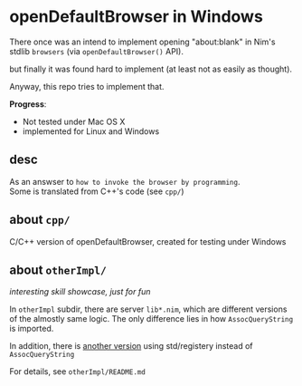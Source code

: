 # openDefaultBrowser in Windows

There once was an intend to implement
opening "about:blank" in Nim's stdlib `browsers` (via `openDefaultBrowser()` API).

but finally it was found hard to implement (at least not as easily as thought).

Anyway,
this repo tries to implement that.

**Progress**:

 - Not tested under Mac OS X
 - implemented for Linux and Windows

## desc
As an answser to `how to invoke the browser by programming`.  
Some is translated from C++'s code (see `cpp/`)

## about `cpp/`
C/C++ version of openDefaultBrowser, 
created for testing under Windows

## about `otherImpl/`

_interesting skill showcase, just for fun_

In `otherImpl` subdir, there are server `lib*.nim`,
which are different versions of the almostly same logic.
The only difference lies in how `AssocQueryString` is imported. 

In addition, there is [another version](https://gist.github.com/litlighilit/8c19c4cb2dcec801ab424889684c4e69) using std/registery
 instead of `AssocQueryString`

For details, see `otherImpl/README.md`
